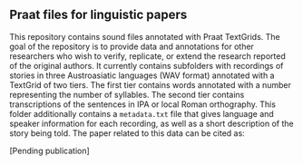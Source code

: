 ## Praat files for linguistic papers

This repository contains sound files annotated with Praat TextGrids. The goal of the repository is to provide data and annotations for other researchers who wish to verify, replicate, or extend the research reported of the original authors. It currently contains subfolders with recordings of stories in three Austroasiatic languages (WAV format) annotated with a TextGrid of two tiers. The first tier contains words annotated with a number representing the number of syllables. The second tier contains transcriptions of the sentences in IPA or local Roman orthography. This folder additionally contains a `metadata.txt` file that gives language and speaker information for each recording, as well as a short description of the story being told. The paper related to this data can be cited as:

   [Pending publication]
